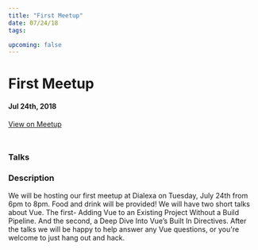 ```yaml
---
title: "First Meetup"
date: 07/24/18
tags:

upcoming: false
---
```


# First Meetup
#### Jul 24th, 2018
<div style="margin: 1rem 0;">

</div>

<div style="margin: 0.5rem 0"><m-icon icon="meetup" /> <a href="https://www.meetup.com/Dallas-Vue-Meetup/events/252160586">View on Meetup</a></div>



<br />

### Talks



### Description

<p>We will be hosting our first meetup at Dialexa on Tuesday, July 24th from 6pm to 8pm. Food and drink will be provided! We will have two short talks about Vue. The first- Adding Vue to an Existing Project Without a Build Pipeline. And the second, a Deep Dive Into Vue’s Built In Directives. After the talks we will be happy to help answer any Vue questions, or you're welcome to just hang out and hack.</p> 
  